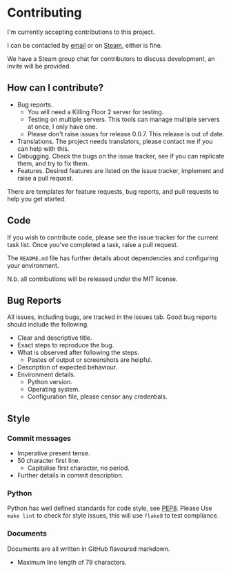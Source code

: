 Contributing
============

I'm currently accepting contributions to this project. 

I can be contacted by [email](mailto:the_z@znel.org) or on
[Steam](https://steamcommunity.com/id/th3-z), either is fine.

We have a Steam group chat for contributors to discuss development,
an invite will be provided.

How can I contribute?
---------------------

- Bug reports.
    * You will need a Killing Floor 2 server for testing.
    * Testing on multiple servers. This tools can manage multiple servers at
    once, I only have one.
    * Please don't raise issues for release 0.0.7. This release is out
    of date.
- Translations. The project needs translators, please contact me if you can
help with this.
- Debugging. Check the bugs on the issue tracker, see if you can replicate them, and
try to fix them.
- Features. Desired features are listed on the issue tracker, implement and raise a
pull request.

There are templates for feature requests, bug reports, and pull requests to help you
get started.

Code
----

If you wish to contribute code, please see the issue tracker for the current 
task list. Once you've completed a task, raise a pull request.

The `README.md` file has further details about dependencies and configuring
your environment.

N.b. all contributions will be released under the MIT license.

Bug Reports
-----------

All issues, including bugs, are tracked in the issues tab. Good bug reports 
should include the following.

* Clear and descriptive title.
* Exact steps to reproduce the bug.
* What is observed after following the steps.
    - Pastes of output or screenshots are helpful.
* Description of expected behaviour.
* Environment details.
    - Python version.
    - Operating system.
    - Configuration file, please censor any credentials.

Style
-----

### Commit messages
* Imperative present tense.
* 50 character first line.
    - Capitalise first character, no period.
* Further details in commit description.

### Python
Python has well defined standards for code style, 
see [PEP8](https://www.python.org/dev/peps/pep-0008/). Please Use `make lint` 
to check for style issues, this will use `flake8` to test compliance.

### Documents
Documents are all written in GitHub flavoured markdown.

* Maximum line length of 79 characters.


